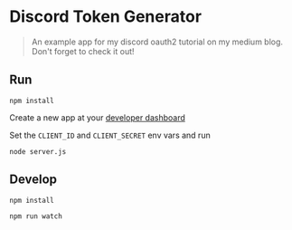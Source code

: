 # Discord Token Generator
>An example app for my discord oauth2 tutorial on my medium blog. Don't forget to check it out!

## Run

```
npm install
```

Create a new app at your [developer dashboard](https://discordapp.com/developers/applications/me/create)

Set the `CLIENT_ID` and `CLIENT_SECRET` env vars and run

```
node server.js
```

## Develop

```
npm install
```

```
npm run watch
```